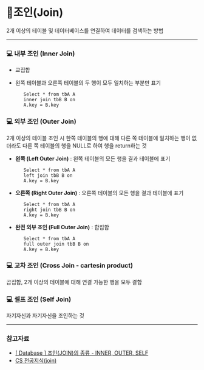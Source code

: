 # 📌조인(Join)


2개 이상의 테이블 및 데이터베이스를 연결하여 데이터를 검색하는 방법

<hr>

### 💻 내부 조인 (Inner Join)
- 교집합
- 왼쪽 테이블과 오른쪽 테이블의 두 행이 모두 일치하는 부분만 표기

         Select * from tbA A
         inner join tbB B on
         A.key = B.key



### 💻 외부 조인 (Outer Join)
2개 이상의 테이블 조인 시 한쪽 테이블의 행에 대해 
다른 쪽 테이블에 일치하는 행이 없더라도 
다른 쪽 테이블의 행을 NULL로 하여 행을 return하는 것


- **왼쪽 (Left Outer Join)** : 왼쪽 테이블의 모든 행을 결과 테이블에 표기

         Select * from tbA A
         left join tbB B on
         A.key = B.key


- **오른쪽 (Right Outer Join)** : 오른쪽 테이블의 모든 행을 결과 테이블에 표기
    
         Select * from tbA A
         right join tbB B on
         A.key = B.key
    
    

- **완전 외부 조인 (Full Outer Join)** : 합집합

         Select * from tbA A
         full outer join tbB B on
         A.key = B.key

    
### 💻 교차 조인 (Cross Join - cartesin product)
곱집합, 2개 이상의 테이블에 대해 연결 가능한 행을 모두 결합

    
### 💻 셀프 조인 (Self Join)
자기자신과 자기자신을 조인하는 것


<hr>

### 참고자료

- [[ Database ] 조인(JOIN)의 종류 - INNER, OUTER, SELF](https://jungeun960.tistory.com/165)
- [CS 전공지식(join)](https://velog.io/@pjh1011409/CS-%EC%A0%84%EA%B3%B5%EC%A7%80%EC%8B%9Djoin)
